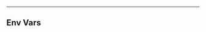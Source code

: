 <!-- Space: Projects -->
<!-- Parent: ZshKitty -->
<!-- Title: EnvVars ZshKitty -->
<!-- Label: ZshKitty -->
<!-- Label: Project -->
<!-- Label: EnvVars -->
<!-- Include: disclaimer.md -->
<!-- Include: ac:toc -->

---

## Env Vars
